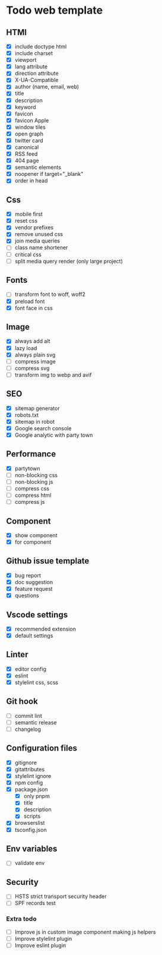 # Todo web template

## HTMl

- [x] include doctype html
- [x] include charset
- [x] viewport
- [x] lang attribute
- [x] direction attribute
- [x] X-UA-Compatible
- [x] author (name, email, web)
- [x] title
- [x] description
- [x] keyword
- [x] favicon
- [x] favicon Apple
- [x] window tiles
- [x] open graph
- [x] twitter card
- [x] canonical
- [x] RSS feed
- [x] 404 page
- [x] semantic elements
- [x] noopener if target="_blank"
- [x] order in head

## Css

- [x] mobile first
- [x] reset css
- [x] vendor prefixes
- [x] remove unused css
- [x] join media queries
- [ ] class name shortener
- [ ] critical css
- [ ] split media query render (only large project)

## Fonts

- [ ] transform font to woff, woff2
- [x] preload font
- [x] font face in css

## Image

- [x] always add alt
- [x] lazy load
- [x] always plain svg
- [ ] compress image
- [ ] compress svg
- [ ] transform img to webp and avif

## SEO

- [x] sitemap generator
- [x] robots.txt
- [x] sitemap in robot
- [x] Google search console
- [x] Google analytic with party town

## Performance

- [x] partytown
- [ ] non-blocking css
- [ ] non-blocking js
- [ ] compress css
- [ ] compress html
- [ ] compress js

## Component

- [x] show component
- [x] for component

## Github issue template

- [x] bug report
- [x] doc suggestion
- [x] feature request
- [x] questions

## Vscode settings

- [x] recommended extension
- [x] default settings

## Linter

- [x] editor config
- [x] eslint
- [x] stylelint css, scss

## Git hook

- [ ] commit lint
- [ ] semantic release
- [ ] changelog

## Configuration files

- [x] gitignore
- [x] gitattributes
- [x] stylelint ignore
- [x] npm config
- [x] package.json
  - [x] only pnpm
  - [x] title
  - [x] description
  - [x] scripts
- [x] browserslist
- [x] tsconfig.json

## Env variables

- [ ] validate env

## Security

- [ ] HSTS strict transport security header
- [ ] SPF records test

### Extra todo

- [ ] Improve js in custom image component making js helpers
- [ ] Improve stylelint plugin
- [ ] Improve eslint plugin